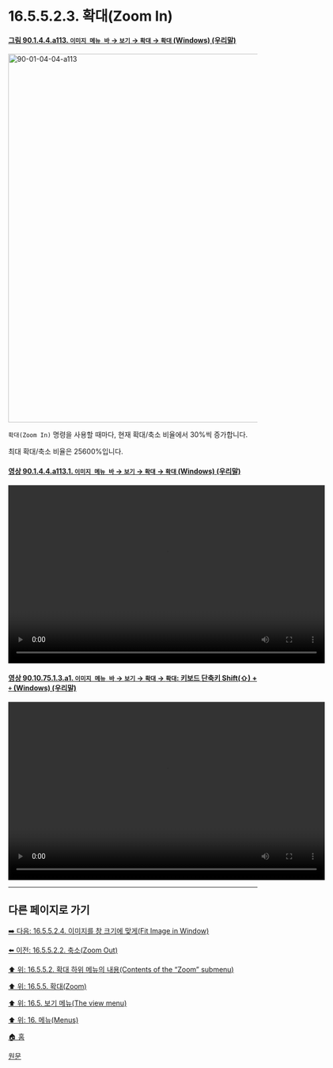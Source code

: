 # 16.5.5.2.3. 확대(Zoom In)

<a id="90-01-04-04-a113"></a>

#### [그림 90.1.4.4.a113. `이미지 메뉴 바` → `보기` → `확대` → `확대` (Windows) (우리말)](./90-01-04-04-zoom.md#90-01-04-04-a113)
<img width="572" height="745" alt="90-01-04-04-a113" src="https://github.com/user-attachments/assets/6a4eaf09-a9c1-4e55-8745-59998d9c88f7" />

`확대(Zoom In)` 명령을 사용할 때마다, 현재 확대/축소 비율에서 30%씩 증가합니다.

최대 확대/축소 비율은 25600%입니다.

<a id="90-01-04-04-a113-01"></a>

#### [영상 90.1.4.4.a113.1. `이미지 메뉴 바` → `보기` → `확대` → `확대` (Windows) (우리말)](./90-01-04-04-zoom.md#90-01-04-04-a113-01)
<video controls="controls" width="640" height="360" src="https://github.com/user-attachments/assets/4d9515a9-813b-48fb-9010-ae618b6e6d99"></video>

<a id="90-10-75-01-03-a1"></a>

#### [영상 90.10.75.1.3.a1. `이미지 메뉴 바` → `보기` → `확대` → `확대`: 키보드 단축키 Shift(⇧) + `+` (Windows) (우리말)](./90-10-75-01-03-zoom_in.md#90-10-75-01-03-a1)
<video controls="controls" width="640" height="360" src="https://github.com/user-attachments/assets/2b104709-a84e-41d5-886d-dd68eda28c22"></video>

***

## 다른 페이지로 가기

[➡️ 다음: 16.5.5.2.4. 이미지를 창 크기에 맞게(Fit Image in Window)](./16-05-05-02-04-fit_image_in_window.md)

[⬅️ 이전: 16.5.5.2.2. 축소(Zoom Out)](./16-05-05-02-02-zoom_out.md)

[⬆️ 위: 16.5.5.2. 확대 하위 메뉴의 내용(Contents of the “Zoom” submenu)](./16-05-05-02-00-contents_of_the_zoom_submenu.md)

[⬆️ 위: 16.5.5. 확대(Zoom)](./16-05-05-00-zoom.md)

[⬆️ 위: 16.5. 보기 메뉴(The view menu)](./16-05-00-the-view-menu.md)

[⬆️ 위: 16. 메뉴(Menus)](./16-00-menus.md)

[🏠 홈](./00-home.md)

[원문](https://docs.gimp.org/2.10/ko/gimp-view-zoom.html#idm25471)
